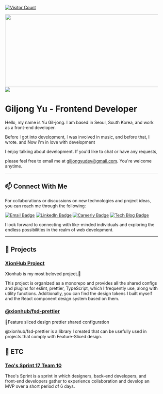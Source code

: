 [![Visitor Count](https://hits.seeyoufarm.com/api/count/incr/badge.svg?url=https%3A%2F%2Fgithub.com%2FXionWCFM%2Fhit-counter&count_bg=%2379C83D&title_bg=%23555555&icon=&icon_color=%23E7E7E7&title=hits&edge_flat=false)](https://hits.seeyoufarm.com)


<a href="https://github.com/devxb/gitanimals">
  <img
    src="https://render.gitanimals.org/lines/XionWCFM?pet-id=586576705022680704"
    width="600"
    height="240"
  />
</a>
  

<a href="https://github.com/devxb/gitanimals">
  <img src="https://render.gitanimals.org/farms/XionWCFM"/>
</a>


# Giljong Yu - Frontend Developer

Hello, my name is Yu Gil-jong. I am based in Seoul, South Korea, and work as a front-end developer. 

Before I got into development, I was involved in music, and before that, I wrote. and Now i'm in love with development

I enjoy talking about development. If you'd like to chat or have any requests, 

please feel free to email me at giljongyudev@gmail.com. You're welcome anytime.

---

## 📫 Connect With Me

For collaborations or discussions on new technologies and project ideas, you can reach me through the following:

[![Email Badge](https://img.shields.io/badge/Email-giljongyudev%40gmail.com-blue?style=flat-square)](mailto:giljongyudev@gmail.com)
[![LinkedIn Badge](https://img.shields.io/badge/LinkedIn-Giljong_Yu-blue?style=flat-square&logo=linkedin)](https://www.linkedin.com/in/giljong-yu-289195277/)
[![Careerly Badge](https://img.shields.io/badge/Careerly-Profile-blue?style=flat-square)](https://careerly.co.kr/profiles/438248)
[![Tech Blog Badge](https://img.shields.io/badge/Tech_Blog-XionWCFM's_Insights-blue?style=flat-square)](https://xionwcfm.tistory.com)

I look forward to connecting with like-minded individuals and exploring the endless possibilities in the realm of web development.

---

## 🚀 Projects

### [XionHub Project](https://github.com/xionhub/xion)

Xionhub is my most beloved project.🥰 

This project is organized as a monorepo and provides all the shared configs and plugins for eslint, prettier, TypeScript, which I frequently use, along with utility functions. Additionally, you can find the design tokens I built myself and the React component design system based on them.

### [@xionhub/fsd-prettier](https://github.com/xionhub/fsd-prettier)

🍰Feature sliced design prettier shared configuration

@xionhub/fsd-prettier is a library I created that can be usefully used in projects that comply with Feature-Sliced ​​design.

## 🏅 ETC

### [Teo's Sprint 17 Team 10](https://xionwcfm.tistory.com/454)

Theo's Sprint is a sprint in which designers, back-end developers, and front-end developers gather to experience collaboration and develop an MVP over a short period of 6 days. 


